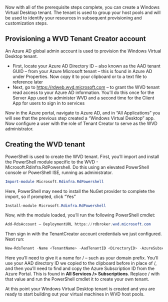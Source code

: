 Now with all of the prerequisite steps complete, you can create a Windows Virtual Desktop tenant. The tenant is used to group your host pools and will be used to identify your resources in subsequent provisioning and customization steps. 

## Provisioning a WVD Tenant Creator account 
An Azure AD global admin account is used to provision the Windows Virtual Desktop tenant.  
- First, locate your Azure AD Directory ID – also known as the AAD tenant GUID – from your Azure Microsoft tenant – this is found in Azure AD under Properties. Now copy it to your clipboard or to a text file to reference later  
- Next, go to https://rdweb.wvd.microsoft.com – to grant the WVD tenant read access to your Azure AD information. You’ll do this once for the Server App used to administer WVD and a second time for the Client App for users to sign in to services  

Now in the Azure portal, navigate to Azure AD, and in “All Applications” you will see that the previous step created a “Windows Virtual Desktop” app. Now configure a user with the role of Tenant Creator to serve as the WVD administrator.  

## Creating the WVD tenant 
PowerShell is used to create the WVD tenant. First, you’ll import and install the PowerShell module specific to the WVD - Microsoft.Rdinfra.RdPowershell. Do this using an elevated PowerShell console or PowerShell ISE, running as administrator.

```powershell
Import-module Microsoft.Rdinfra.RdPowershell 
```

Here, PowerShell may need to install the NuGet provider to complete the import, so if prompted, click “Yes” 

```powershell
Install-module Microsoft.Rdinfra.RdPowershell 
```

Now, with the module loaded, you’ll run the following PowerShell cmdlet: 

```powershell
Add-RdsAccount – DeploymentURL https://rdbroker.wvd.microsoft.com 
```

Then sign in with the TenantCreator account credentials we just configured. Next run: 

```powershell
New-RdsTenant -Name <TenantName> -AadTenantID <DirectoryID> -AzureSubscriptionID <SubscriptionID> 
```

Here you’ll need to give it a name for /<TenantName/> – such as your domain prefix. You’ll use your AAD directory ID we copied to the clipboard before in place of /<DirectoryID/>, and then you’ll need to find and copy the Azure Subscription ID from the Azure Portal. This is found in **All Services /> Subscriptions**. Replace /<SubscriptionID/> with that value and run the PowerShell cmdlet it to create your own tenant.  

At this point your Windows Virtual Desktop tenant is created and you are ready to start building out your virtual machines in WVD host pools. 